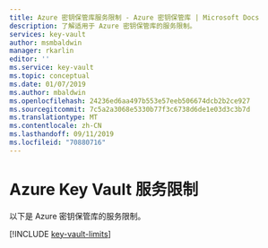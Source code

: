 ```yaml
---
title: Azure 密钥保管库服务限制 - Azure 密钥保管库 | Microsoft Docs
description: 了解适用于 Azure 密钥保管库的服务限制。
services: key-vault
author: msmbaldwin
manager: rkarlin
editor: ''
ms.service: key-vault
ms.topic: conceptual
ms.date: 01/07/2019
ms.author: mbaldwin
ms.openlocfilehash: 24236ed6aa497b553e57eeb506674dcb2b2ce927
ms.sourcegitcommit: 7c5a2a3068e5330b77f3c6738d6de1e03d3c3b7d
ms.translationtype: MT
ms.contentlocale: zh-CN
ms.lasthandoff: 09/11/2019
ms.locfileid: "70880716"
---
```

# <a name="azure-key-vault-service-limits"></a>Azure Key Vault 服务限制

以下是 Azure 密钥保管库的服务限制。

[!INCLUDE [key-vault-limits](../../includes/key-vault-limits.md)]

